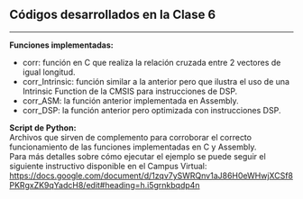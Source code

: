 ## Códigos desarrollados en la Clase 6  

***

**Funciones implementadas:**  
- corr: función en C que realiza la relación cruzada entre 2 vectores de igual longitud.  
- corr_Intrinsic: función similar a la anterior pero que ilustra el uso de una Intrinsic Function de la CMSIS para instrucciones de DSP.  
- corr_ASM: la función anterior implementada en Assembly.  
- corr_DSP: la función anterior pero optimizada con instrucciones DSP.  

**Script de Python:**  
Archivos que sirven de complemento para corroborar el correcto funcionamiento de las funciones implementadas en C y Assembly.  
Para más detalles sobre cómo ejecutar el ejemplo se puede seguir el siguiente instructivo disponible en el Campus Virtual:  
https://docs.google.com/document/d/1zqv7ySWRQnv1aJ86H0eWHwjXCSf8PKRgxZK9qYadcH8/edit#heading=h.i5grnkbqdp4n  
